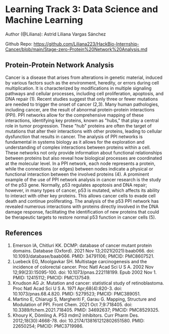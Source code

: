 # Learning Track 3: Data Science and Machine Learning

Author (@Liliana): Astrid Liliana Vargas Sánchez

Github Repo: https://github.com/Liliana223/HackBio-Internship-Cancer/blob/main/Stage-zero-Protein%20Network%20Analysis.md

 ## Protein-Protein Network Analysis
Cancer is a disease that arises from alterations in genetic material, induced by various factors such as the environment, heredity, or errors during cell multiplication. It is characterized by modifications in multiple signaling pathways and cellular processes, including cell proliferation, apoptosis, and DNA repair (1). Recent studies suggest that only three or fewer mutations are needed to trigger the onset of cancer (2,3).
Many human pathologies, including cancer, are the result of abnormal protein-protein interactions (PPI). PPI networks allow for the comprehensive mapping of these interactions, identifying key proteins, known as "hubs," that play a central role in tumor progression. These "hub" proteins are often the target of mutations that alter their interactions with other proteins, leading to cellular dysfunction that results in cancer. The analysis of PPI networks is fundamental in systems biology as it allows for the exploration and understanding of complex interactions between proteins within a cell. These networks not only provide information about functional relationships between proteins but also reveal how biological processes are coordinated at the molecular level. In a PPI network, each node represents a protein, while the connections (or edges) between nodes indicate a physical or functional interaction between the involved proteins (4).
A prominent example of the use of PPI network analysis in cancer research is the study of the p53 gene. Normally, p53 regulates apoptosis and DNA repair; however, in many types of cancer, p53 is mutated, which affects its ability to interact with other key proteins. This allows cancer cells to evade cell death and continue proliferating. The analysis of the p53 PPI network has revealed numerous interactions with proteins directly involved in the DNA damage response, facilitating the identification of new proteins that could be therapeutic targets to restore normal p53 function in cancer cells (5).

## References
1.	Emerson IA, Chitluri KK. DCMP: database of cancer mutant protein domains. Database (Oxford). 2021 Nov 13;2021(2021):baab066. doi: 10.1093/database/baab066. PMID: 34791106; PMCID: PMC8607521.
2.	Luebeck EG, Moolgavkar SH. Multistage carcinogenesis and the incidence of colorectal cancer. Proc Natl Acad Sci U S A. 2002 Nov 12;99(23):15095-100. doi: 10.1073/pnas.222118199. Epub 2002 Nov 1. PMID: 12415112; PMCID: PMC137549.
3.	Knudson AG Jr. Mutation and cancer: statistical study of retinoblastoma. Proc Natl Acad Sci U S A. 1971 Apr;68(4):820-3. doi: 10.1073/pnas.68.4.820. PMID: 5279523; PMCID: PMC389051.
4.	Martino E, Chiarugi S, Margheriti F, Garau G. Mapping, Structure and Modulation of PPI. Front Chem. 2021 Oct 7;9:718405. doi: 10.3389/fchem.2021.718405. PMID: 34692637; PMCID: PMC8529325.
5.	Khoury K, Dömling A. P53 mdm2 inhibitors. Curr Pharm Des. 2012;18(30):4668-78. doi: 10.2174/138161212802651580. PMID: 22650254; PMCID: PMC3719986.
